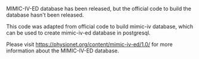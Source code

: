 MIMIC-IV-ED database has been released, but the official code to build the database hasn't been released. 

This code was adapted from official code to build mimic-iv database, which can be used to create mimic-iv-ed database in postgresql.

Please visit https://physionet.org/content/mimic-iv-ed/1.0/ for more information about the MIMIC-IV-ED database.
